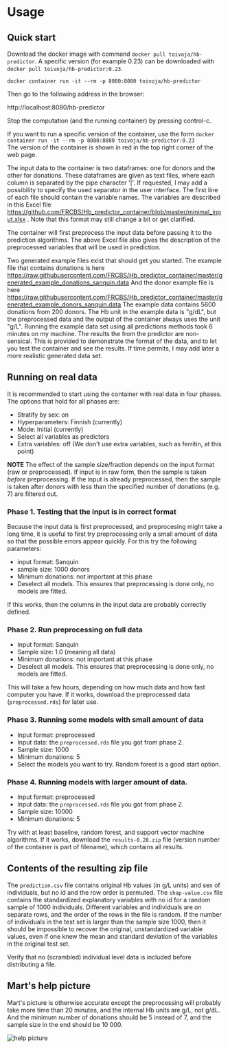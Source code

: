 # Usage

## Quick start

Download
the docker image with command `docker pull toivoja/hb-predictor`.
A specific version (for example 0.23) can be downloaded with `docker pull toivoja/hb-predictor:0.23`.

```docker container run -it --rm -p 8080:8080 toivoja/hb-predictor```  

Then go to the following address in the browser:

http://localhost:8080/hb-predictor

Stop the computation (and the running container) by pressing control-c.

If you want to run a specific version of the container, use the form
```docker container run -it --rm -p 8080:8080 toivoja/hb-predictor:0.23```  
The version of the container is shown in red in the top right corner of the web page.

The input data to the container is two dataframes: one for donors and the other for donations.
These dataframes are given as text files, where each column is separated by the pipe character '|'.
If requested, I may add a possibility to specify the used separator in the user interface.
The first line of each file should contain the variable names. The variables are described
in this Excel file https://github.com/FRCBS/Hb_predictor_container/blob/master/minimal_input.xlsx . 
Note that this format may still change a bit or get clarified.

The container will first preprocess the input data before passing it to the prediction algorithms. The above
Excel file also gives the description of the preprocessed variables that will be used in prediction.

Two generated example files exist that should get you started. The example file that contains donations is here
https://raw.githubusercontent.com/FRCBS/Hb_predictor_container/master/generated_example_donations_sanquin.data
And the donor example file is here https://raw.githubusercontent.com/FRCBS/Hb_predictor_container/master/generated_example_donors_sanquin.data
The example data contains 5600 donations from 200 donors. The Hb unit in the example data is "g/dL", but the
preprocessed data and the output of the container always uses the unit "g/L".
Running the example data set using all predictions methods
took 6 minutes on my machine. The results the from the predictor are non-sensical.
This is provided to demonstrate the format of the data, and to let you test the container and see the results.
If time permits, I may add later a more realistic generated data set.

## Running on real data

It is recommended to start using the container with real data in four phases. The options that hold for all phases are:

* Stratify by sex: on
* Hyperparameters: Finnish (currently)
* Mode: Initial (currently)
* Select all variables as predictors
* Extra variables: off (We don't use extra variables, such as ferritin, at this point)

**NOTE** The effect of the sample size/fraction depends on the input format (raw or preprocessed). If input is in raw form, then the sample is taken *before* preprocessing. If the input is already preprocessed, then the sample is taken after donors with less than the specified number of donations (e.g. 7) are filtered out. 

### Phase 1. Testing that the input is in correct format

Because the input data is first preprocessed, and preprocesing might take a long time, it is useful to first try preprocessing only a small amount of data so that the possible errors appear quickly. For this try the following parameters:

* input format: Sanquin
* sample size: 1000 donors
* Minimum donations: not important at this phase
* Deselect all models. This ensures that preprocessing is done only, no models are fitted.

If this works, then the columns in the input data are probably correctly defined.

### Phase 2. Run preprocessing on full data

* Input format: Sanquin
* Sample size: 1.0 (meaning all data)
* Minimum donations: not important at this phase
* Deselect all models. This ensures that preprocessing is done only, no models are fitted.

This will take a few hours, depending on how much data and how fast computer you have.
If it works, download the preprocessed data (`preprocessed.rds`) for later use.

### Phase 3. Running some models with small amount of data

* Input format: preprocessed
* Input data: the `preprocessed.rds` file you got from phase 2.
* Sample size: 1000
* Minimum donations: 5
* Select the models you want to try. Random forest is a good start option.

### Phase 4. Running models with larger amount of data.

* Input format: preprocessed
* Input data: the `preprocessed.rds` file you got from phase 2.
* Sample size: 10000
* Minimum donations: 5

Try with at least baseline, random forest, and support vector machine algorithms. If it works, download the `results-0.28.zip` file (version number of the container is part of filename), which contains all results. 

## Contents of the resulting zip file

The `prediction.csv` file contains original Hb values (in g/L units) and sex of individuals, but no id and the row order is permuted. The `shap-value.csv` file contains the standardized explanatory variables with no id for a random sample of 1000 individuals. Different variables and individuals are on separate rows, and the order of the rows in the file is random. If the number of individuals in the test set is larger than the sample size 1000, then it should be impossible to recover the original, unstandardized variable values, even if one knew the mean and standard deviation of the variables in the original test set.

Verify that no (scrambled) individual level data is included before distributing a file.

## Mart's help picture

Mart's picture is otherwise accurate except the preprocessing will probably take more time than 20 minutes, and the internal Hb units are g/L, not g/dL. And the minimum number of donations should be 5 instead of 7, and the sample size in the end should be 10 000.

![help picture](help.png)


